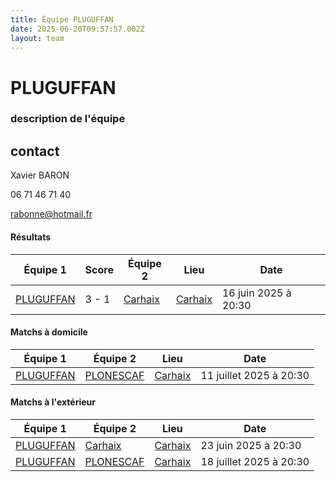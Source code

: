 ```yaml
---
title: Équipe PLUGUFFAN
date: 2025-06-20T09:57:57.002Z
layout: team
---
```


# PLUGUFFAN

### description de l'équipe 

## contact 

Xavier BARON

06 71 46 71 40

rabonne@hotmail.fr

#### Résultats

| Équipe 1 | Score | Équipe 2 | Lieu | Date |
|----------|-------|----------|------|------|
| [PLUGUFFAN](/teams/PLUGUFFAN) | 3 - 1 | [Carhaix](/teams/Carhaix) | [Carhaix](/stades/Carhaix) | 16 juin 2025 à 20:30 |

#### Matchs à domicile

| Équipe 1 | Équipe 2 | Lieu | Date |
|----------|----------|------|------|
| [PLUGUFFAN](/teams/PLUGUFFAN) | [PLONESCAF](/teams/PLONESCAF) | [Carhaix](/stades/Carhaix) | 11 juillet 2025 à 20:30 |

#### Matchs à l'extérieur

| Équipe 1 | Équipe 2 | Lieu | Date |
|----------|----------|------|------|
| [PLUGUFFAN](/teams/PLUGUFFAN) | [Carhaix](/teams/Carhaix) | [Carhaix](/stades/Carhaix) | 23 juin 2025 à 20:30 |
| [PLUGUFFAN](/teams/PLUGUFFAN) | [PLONESCAF](/teams/PLONESCAF) | [Carhaix](/stades/Carhaix) | 18 juillet 2025 à 20:30 |

